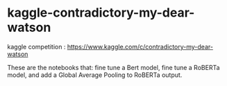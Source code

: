 # kaggle-contradictory-my-dear-watson
kaggle competition : https://www.kaggle.com/c/contradictory-my-dear-watson

These are the notebooks that:
fine tune a Bert model, 
fine tune a RoBERTa model, and 
add a Global Average Pooling to RoBERTa output.
